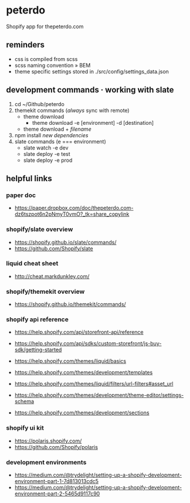 # peterdo
Shopify app for thepeterdo.com

## reminders
* css is compiled from scss
* scss naming convention » BEM
* theme specific settings stored in ./src/config/settings_data.json

## development commands · working with slate
1. cd ~/Github/peterdo
2. themekit commands (_always_ sync with remote)
	* theme download
		* theme download -e [environment] -d [destination]
	* theme download + _filename_
3. npm install _new dependencies_
4. slate commands (e === environment)
	* slate watch -e dev
	* slate deploy -e test
	* slate deploy -e prod

## helpful links

### paper doc
* https://paper.dropbox.com/doc/thepeterdo.com-dz6tszpot6n2pNmyT0vmO?_tk=share_copylink

### shopify/slate overview
* https://shopify.github.io/slate/commands/
* https://github.com/Shopify/slate

### liquid cheat sheet
* http://cheat.markdunkley.com/

### shopify/themekit overview
* https://shopify.github.io/themekit/commands/

### shopify api reference
* https://help.shopify.com/api/storefront-api/reference
* https://help.shopify.com/api/sdks/custom-storefront/js-buy-sdk/getting-started

* https://help.shopify.com/themes/liquid/basics
* https://help.shopify.com/themes/development/templates
* https://help.shopify.com/themes/liquid/filters/url-filters#asset_url
* https://help.shopify.com/themes/development/theme-editor/settings-schema
* https://help.shopify.com/themes/development/sections

### shopify ui kit
* https://polaris.shopify.com/
* https://github.com/Shopify/polaris

### development environments
* https://medium.com/@trydelight/setting-up-a-shopify-development-environment-part-1-7d813013cdc5
* https://medium.com/@trydelight/setting-up-a-shopify-development-environment-part-2-5465d9117c90

